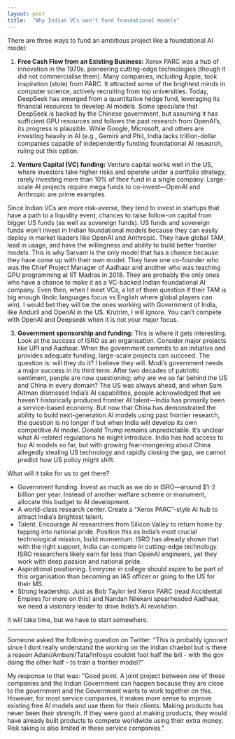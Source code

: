 ```yaml
---
layout: post
title:  "Why Indian VCs won't fund foundational models"
---
```


There are three ways to fund an ambitious project like a foundational AI model:

1. **Free Cash Flow from an Existing Business:** Xerox PARC was a hub of innovation in the 1970s, pioneering cutting-edge technologies (though it did not commercialise them). Many companies, including Apple, took inspiration (stole) from PARC. It attracted some of the brightest minds in computer science, actively recruiting from top universities. Today, DeepSeek has emerged from a quantitative hedge fund, leveraging its financial resources to develop AI models. Some speculate that DeepSeek is backed by the Chinese government, but assuming it has sufficient GPU resources and follows the past research from OpenAI’s, its progress is plausible. While Google, Microsoft, and others are investing heavily in AI (e.g., Gemini and Phi), India lacks trillion-dollar companies capable of independently funding foundational AI research, ruling out this option. 

2. **Venture Capital (VC) funding:** Venture capital works well in the US, where investors take higher risks and operate under a portfolio strategy, rarely investing more than 10% of their fund in a single company. Large-scale AI projects require mega funds to co-invest—OpenAI and Anthropic are prime examples.

Since Indian VCs are more risk-averse, they tend to invest in startups that have a path to a liquidity event, chances to raise follow-on capital from bigger US funds (as well as sovereign funds). US funds and sovereign funds won’t invest in Indian foundational models because they can easily deploy in market leaders like OpenAI and Anthropic. They have global TAM, lead in usage, and have the willingness and ability to build better frontier models.
This is why Sarvam is the only model that has a chance because they have come up with their own model. They have one co-founder who was the Chief Project Manager of Aadhaar and another who was teaching GPU programming at IIT Madras in 2018. They are probably the only ones who have a chance to make it as a VC-backed Indian foundational AI company. Even then, when I meet VCs, a lot of them question if their TAM is big enough (Indic languages focus vs English where global players can win). I would bet they will be the ones working with Government of India, like Anduril and OpenAI in the US.
Krutrim, I will ignore. You can’t compete with OpenAI and Deepseek when it is not your major focus.

3. **Government sponsorship and funding:** This is where it gets interesting. Look at the success of ISRO as an organisation. Consider major projects like UPI and Aadhaar. When the government commits to an initiative and provides adequate funding, large-scale projects can succeed. The question is: will they do it?
I believe they will. Modi’s government needs a major success in its third term. After two decades of patriotic sentiment, people are now questioning: why are we so far behind the US and China in every domain? The US was always ahead, and when Sam Altman dismissed India’s AI capabilities, people acknowledged that we haven’t historically produced frontier AI talent—India has primarily been a service-based economy. But now that China has demonstrated the ability to build next-generation AI models using past frontier research, the question is no longer if but when India will develop its own competitive AI model.
Donald Trump remains unpredictable. It’s unclear what AI-related regulations he might introduce. India has had access to top AI models so far, but with growing fear-mongering about China allegedly stealing US technology and rapidly closing the gap, we cannot predict how US policy might shift.

What will it take for us to get there?

- Government funding. Invest as much as we do in ISRO—around $1-2 billion per year. Instead of another welfare scheme or monument, allocate this budget to AI development.
- A world-class research center. Create a “Xerox PARC”-style AI hub to attract India’s brightest talent. 
- Talent. Encourage AI researchers from Silicon Valley to return home by tapping into national pride. Position this as India’s most crucial technological mission, build momentum. ISRO has already shown that with the right support, India can compete in cutting-edge technology. ISRO researchers likely earn far less than OpenAI engineers, yet they work with deep passion and national pride.
- Aspirational positioning. Everyone in college should aspire to be part of this organisation than becoming an IAS officer or going to the US for their MS.
- Strong leadership. Just as Bob Taylor led Xerox PARC (read Accidental Empires for more on this) and Nandan Nilekani spearheaded Aadhaar, we need a visionary leader to drive India’s AI revolution.

It will take time, but we have to start somewhere.


-----
Someone asked the following question on Twitter: "This is probably ignorant since I dont really understand the working on the indian chaebol but is there a reason Adani/Ambani/Tata/Infosys couldnt foot half the bill - with the gov doing the other half - to train a frontier model?"

My response to that was: "Good point. A joint project between one of these companies and the Indian Government can happen because they are close to the government and the Government wants to work together on this. However, for most service companies, it makes more sense to improve existing free AI models and use them for their clients. Making products has never been their strength. If they were good at making products, they would have already built products to compete worldwide using their extra money. Risk taking is also limited in these service companies."
